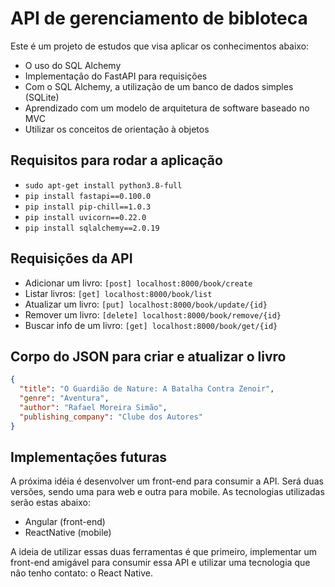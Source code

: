 # API de gerenciamento de bibloteca

Este é um projeto de estudos que visa aplicar os conhecimentos abaixo:
- O uso do SQL Alchemy
- Implementação do FastAPI para requisições
- Com o SQL Alchemy, a utilização de um banco de dados simples (SQLite)
- Aprendizado com um modelo de arquitetura de software baseado no MVC
- Utilizar os conceitos de orientação à objetos

## Requisitos para rodar a aplicação

- `sudo apt-get install python3.8-full`
- `pip install fastapi==0.100.0`
- `pip install pip-chill==1.0.3`
- `pip install uvicorn==0.22.0`
- `pip install sqlalchemy==2.0.19`

## Requisições da API

- Adicionar um livro: `[post] localhost:8000/book/create`
- Listar livros: `[get] localhost:8000/book/list`
- Atualizar um livro: `[put] localhost:8000/book/update/{id}`
- Remover um livro: `[delete] localhost:8000/book/remove/{id}`
- Buscar info de um livro: `[get] localhost:8000/book/get/{id}`

## Corpo do JSON para criar e atualizar o livro

```json
{
  "title": "O Guardião de Nature: A Batalha Contra Zenoir",
  "genre": "Aventura",
  "author": "Rafael Moreira Simão",
  "publishing_company": "Clube dos Autores"
}
```

## Implementações futuras

A próxima idéia é desenvolver um front-end para consumir a API. Será duas versões, sendo uma para web e outra para mobile. As tecnologias utilizadas serão estas abaixo:

- Angular (front-end)
- ReactNative (mobile)

A ideia de utilizar essas duas ferramentas é que primeiro, implementar um front-end amigável para consumir essa API e utilizar uma tecnologia que não tenho contato: o React Native.
